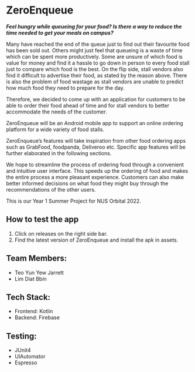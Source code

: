 # ZeroEnqueue

***Feel hungry while queueing for your food? Is there a way to reduce the time needed to get your meals on campus?***

Many have reached the end of the queue just to find out their favourite food has been sold out. Others might just feel that queueing is a waste of time which can be spent more productively. Some are unsure of which food is value for money and find it a hassle to go down in person to every food stall just to compare which food is the best. On the flip side, stall vendors also find it difficult to advertise their food, as stated by the reason above. There is also the problem of food wastage as stall vendors are unable to predict how much food they need to prepare for the day. 

Therefore, we decided to come up with an application for customers to be able to order their food ahead of time and for stall vendors to better accommodate the needs of the customer.

ZeroEnqueue will be an Android mobile app to support an online ordering platform for a wide variety of food stalls.

ZeroEnqueue’s features will take inspiration from other food ordering apps such as GrabFood, foodpanda, Deliveroo etc. Specific app features will be further elaborated in the following sections.

We hope to streamline the process of ordering food through a convenient and intuitive user interface. This speeds up the ordering of food and makes the entire process a more pleasant experience. Customers can also make better informed decisions on what food they might buy through the recommendations of the other users.

This is our Year 1 Summer Project for NUS Orbital 2022.

## How to test the app
1. Click on releases on the right side bar.
2. Find the latest version of ZeroEnqueue and install the apk in assets.

## Team Members:
- Teo Yun Yew Jarrett
- Lim Diat Bbin

## Tech Stack:
- Frontend: Kotlin
- Backend: Firebase

## Testing:
* JUnit4
* UIAutomator
* Espresso
